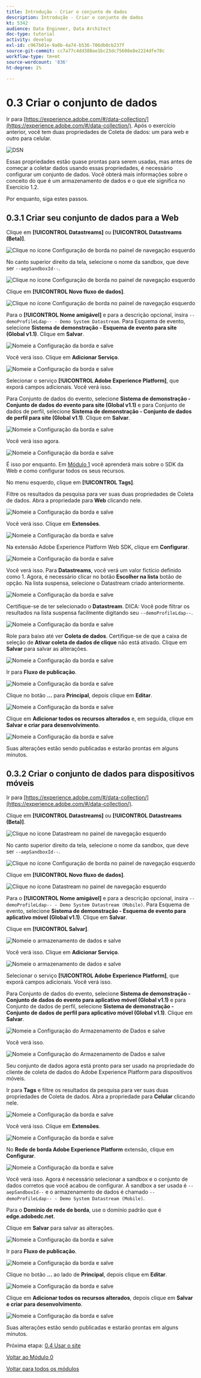 ```yaml
---
title: Introdução - Criar o conjunto de dados
description: Introdução - Criar o conjunto de dados
kt: 5342
audience: Data Engineer, Data Architect
doc-type: tutorial
activity: develop
exl-id: c967b01e-9a0b-4a74-b536-706db0cb237f
source-git-commit: cc7a77c4dd380ae1bc23dc75608e8e2224dfe78c
workflow-type: tm+mt
source-wordcount: '836'
ht-degree: 1%

---
```


# 0.3 Criar o conjunto de dados

Ir para [https://experience.adobe.com/#/data-collection/](https://experience.adobe.com/#/data-collection/). Após o exercício anterior, você tem duas propriedades de Coleta de dados: um para web e outro para celular.

![DSN](./images/launchprop.png)

Essas propriedades estão quase prontas para serem usadas, mas antes de começar a coletar dados usando essas propriedades, é necessário configurar um conjunto de dados. Você obterá mais informações sobre o conceito do que é um armazenamento de dados e o que ele significa no Exercício 1.2.

Por enquanto, siga estes passos.

## 0.3.1 Criar seu conjunto de dados para a Web

Clique em **[!UICONTROL Datastreams]** ou **[!UICONTROL Datastreams (Beta)]**.

![Clique no ícone Configuração de borda no painel de navegação esquerdo](./images/edgeconfig1a.png)

No canto superior direito da tela, selecione o nome da sandbox, que deve ser `--aepSandboxId--`.

![Clique no ícone Configuração de borda no painel de navegação esquerdo](./images/edgeconfig1b.png)

Clique em **[!UICONTROL Novo fluxo de dados]**.

![Clique no ícone Configuração de borda no painel de navegação esquerdo](./images/edgeconfig1.png)

Para o **[!UICONTROL Nome amigável]** e para a descrição opcional, insira `--demoProfileLdap-- - Demo System Datastream`. Para Esquema de evento, selecione **Sistema de demonstração - Esquema de evento para site (Global v1.1)**. Clique em **Salvar**.

![Nomeie a Configuração da borda e salve](./images/edgeconfig2.png)

Você verá isso. Clique em **Adicionar Serviço**.

![Nomeie a Configuração da borda e salve](./images/edgeconfig3.png)

Selecionar o serviço **[!UICONTROL Adobe Experience Platform]**, que exporá campos adicionais. Você verá isso.

Para Conjunto de dados do evento, selecione **Sistema de demonstração - Conjunto de dados do evento para site (Global v1.1)** e para Conjunto de dados de perfil, selecione **Sistema de demonstração - Conjunto de dados de perfil para site (Global v1.1)**. Clique em **Salvar**.

![Nomeie a Configuração da borda e salve](./images/edgeconfig4.png)

Você verá isso agora.

![Nomeie a Configuração da borda e salve](./images/edgeconfig5.png)

É isso por enquanto. Em [Módulo 1](./../module1/data-ingestion-launch-web-sdk.md) você aprenderá mais sobre o SDK da Web e como configurar todos os seus recursos.

No menu esquerdo, clique em **[!UICONTROL Tags]**.

Filtre os resultados da pesquisa para ver suas duas propriedades de Coleta de dados. Abra a propriedade para **Web** clicando nele.

![Nomeie a Configuração da borda e salve](./images/edgeconfig10a.png)

Você verá isso. Clique em **Extensões**.

![Nomeie a Configuração da borda e salve](./images/edgeconfig11.png)

Na extensão Adobe Experience Platform Web SDK, clique em **Configurar**.

![Nomeie a Configuração da borda e salve](./images/edgeconfig12.png)

Você verá isso. Para **Datastreams**, você verá um valor fictício definido como 1. Agora, é necessário clicar no botão **Escolher na lista** botão de opção. Na lista suspensa, selecione o Datastream criado anteriormente.

![Nomeie a Configuração da borda e salve](./images/edgeconfig13.png)

Certifique-se de ter selecionado o **Datastream**. DICA: Você pode filtrar os resultados na lista suspensa facilmente digitando seu `--demoProfileLdap--`.

![Nomeie a Configuração da borda e salve](./images/edgeconfig14.png)

Role para baixo até ver **Coleta de dados**. Certifique-se de que a caixa de seleção de **Ativar coleta de dados de clique** não está ativado. Clique em **Salvar** para salvar as alterações.

![Nomeie a Configuração da borda e salve](./images/edgeconfig14a.png)

Ir para **Fluxo de publicação**.

![Nomeie a Configuração da borda e salve](./images/edgeconfig15.png)

Clique no botão **...** para **Principal**, depois clique em **Editar**.

![Nomeie a Configuração da borda e salve](./images/edgeconfig16.png)

Clique em **Adicionar todos os recursos alterados** e, em seguida, clique em **Salvar e criar para desenvolvimento**.

![Nomeie a Configuração da borda e salve](./images/edgeconfig17.png)

Suas alterações estão sendo publicadas e estarão prontas em alguns minutos.

## 0.3.2 Criar o conjunto de dados para dispositivos móveis

Ir para [https://experience.adobe.com/#/data-collection/](https://experience.adobe.com/#/data-collection/).

Clique em **[!UICONTROL Datastreams]** ou **[!UICONTROL Datastreams (Beta)]**.

![Clique no ícone Datastream no painel de navegação esquerdo](./images/edgeconfig1a.png)

No canto superior direito da tela, selecione o nome da sandbox, que deve ser `--aepSandboxId--`.

![Clique no ícone Configuração de borda no painel de navegação esquerdo](./images/edgeconfig1b.png)

Clique em **[!UICONTROL Novo fluxo de dados]**.

![Clique no ícone Datastream no painel de navegação esquerdo](./images/edgeconfig1.png)

Para o **[!UICONTROL Nome amigável]** e para a descrição opcional, insira `--demoProfileLdap-- - Demo System Datastream (Mobile)`. Para Esquema de evento, selecione **Sistema de demonstração - Esquema de evento para aplicativo móvel (Global v1.1)**. Clique em **Salvar**.

Clique em **[!UICONTROL Salvar]**.

![Nomeie o armazenamento de dados e salve](./images/edgeconfig2m.png)

Você verá isso. Clique em **Adicionar Serviço**.

![Nomeie o armazenamento de dados e salve](./images/edgeconfig3m.png)

Selecionar o serviço **[!UICONTROL Adobe Experience Platform]**, que exporá campos adicionais. Você verá isso.

Para Conjunto de dados do evento, selecione **Sistema de demonstração - Conjunto de dados do evento para aplicativo móvel (Global v1.1)** e para Conjunto de dados de perfil, selecione **Sistema de demonstração - Conjunto de dados de perfil para aplicativo móvel (Global v1.1)**. Clique em **Salvar**.

![Nomeie a Configuração do Armazenamento de Dados e salve](./images/edgeconfig4m.png)

Você verá isso.

![Nomeie a Configuração do Armazenamento de Dados e salve](./images/edgeconfig5m.png)

Seu conjunto de dados agora está pronto para ser usado na propriedade do cliente de coleta de dados do Adobe Experience Platform para dispositivos móveis.

Ir para **Tags** e filtre os resultados da pesquisa para ver suas duas propriedades de Coleta de dados. Abra a propriedade para **Celular** clicando nele.

![Nomeie a Configuração da borda e salve](./images/edgeconfig10am.png)

Você verá isso. Clique em **Extensões**.

![Nomeie a Configuração da borda e salve](./images/edgeconfig11m.png)

No **Rede de borda Adobe Experience Platform** extensão, clique em **Configurar**.

![Nomeie a Configuração da borda e salve](./images/edgeconfig12m.png)

Você verá isso. Agora é necessário selecionar a sandbox e o conjunto de dados corretos que você acabou de configurar. A sandbox a ser usada é `--aepSandboxId--` e o armazenamento de dados é chamado `--demoProfileLdap-- - Demo System Datastream (Mobile)`.

Para o **Domínio de rede de borda**, use o domínio padrão que é **edge.adobedc.net**.

Clique em **Salvar** para salvar as alterações.

![Nomeie a Configuração da borda e salve](./images/edgeconfig13m.png)

Ir para **Fluxo de publicação**.

![Nomeie a Configuração da borda e salve](./images/edgeconfig15m.png)

Clique no botão **...** ao lado de **Principal**, depois clique em **Editar**.

![Nomeie a Configuração da borda e salve](./images/edgeconfig16m.png)

Clique em **Adicionar todos os recursos alterados**, depois clique em **Salvar e criar para desenvolvimento**.

![Nomeie a Configuração da borda e salve](./images/edgeconfig17m.png)

Suas alterações estão sendo publicadas e estarão prontas em alguns minutos.

Próxima etapa: [0.4 Usar o site](./ex4.md)

[Voltar ao Módulo 0](./getting-started.md)

[Voltar para todos os módulos](./../../overview.md)